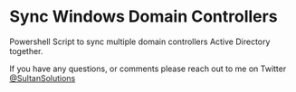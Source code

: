 # Sync Windows Domain Controllers

Powershell Script to sync multiple domain controllers Active Directory together. 

If you have any questions, or comments please reach out to me on Twitter <a href="https://twitter.com/sultansolutions"> @SultanSolutions </a> 
